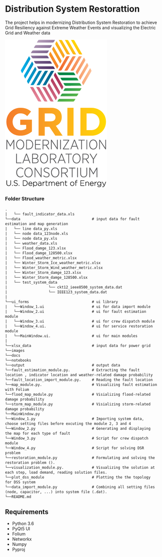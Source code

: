 # Distribution System Restorattion

The project helps in modernizing Distribution System Restoration to achieve Grid Resiliency against Extreme Weather Events and visualizing the Electric Grid and Weather data

![alt text](https://github.com/dvu4/distribution-system-restorattion/blob/a07885d9d1b2dcf0f48c7dd7637080b375842a65/images/logo-grid-mod-lc.png)

### Folder Structure 
```
.
|	└── fault_indicator_data.xls	
└──data  								# input data for fault estimation and map generation
|	└── line data_py.xls
|	└── node data_123node.xls
|	└── node data_py.xls
|	└── weather_data.xls
|	└── Flood_damge_123.xlsx
|	└── Flood_damge_128500.xlsx
|	└── Flood_weather_metric.xlsx
|	└── Winter_Storm_Ice_weather_metric.xlsx
|	└── Winter_Storm_Wind_weather_metric.xlsx
|	└── Winter_Storm_damge_123.xlsx
|	└── Winter_Storm_damge_128500.xlsx
|	└── test_system_data
|					└── ckt12_ieee8500_system_data.dat
| 					└── IEEE123_system_data.dat
|
└──ui_forms 							# ui library
|	└──Window_1.ui						# ui for data import module 
|	└──Window_2.ui						# ui for fault estimation module 
|	└──Window_3.ui						# ui for crew dispatch module
|	└──Window_4.ui.   					# ui for service restoration module 
|	└──MainWindow.ui. 					# ui for main modules
|	
└──xlsx_data							# input data for power grid 
└──images
└──docs
└──notebooks
└──output								# output data 
└──fault_estimation_module.py.   		# Extracting the fault location , indicator location and weather-related damage probability 
└──fault_location_import_module.py.    	# Reading the fault location 
└──map_module.py. 						# Visualizing fault estimation with Folium 
└──flood_map_module.py 	 				# Visializing flood-related damage probability
└──storm_map_module.py 					# Visializing storm-related damage probability
└──MainWindow.py			
└──Window_1.py	  						# Importing system data, choose setting files before excuting the module 2, 3 and 4		
└──Window_2.py	  						# Generating and displaying the map for each type of fault  
└──Window_3.py							# Script for crew dispatch module
└──Window_4.py							# Script for solving DSR problem
└──restoration_module.py				# Formulating and solving the restoration problem ().
└──visualization_module.py. 			# Visualizing the solution at each step, load demand, reading solution files.  
└──plot_dss_module						# Plotting the the topology for DSS system
└──data_import_module.py 				# Combining all setting files (node, capacitor, ...) into system file (.dat).
└──README.md

```


## Requirements
  - Python 3.6
  - PyQt5 UI
  - Folium
  - Networkx
  - Numpy
  - Pyproj


